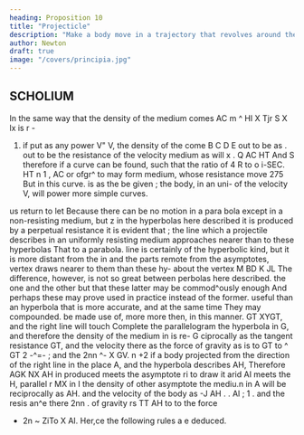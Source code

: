 ```yaml
---
heading: Proposition 10
title: "Projecticle"
description: "Make a body move in a trajectory that revolves around the center of force in the same way as another body in the same trajectory at rest"
author: Newton
draft: true
image: "/covers/principia.jpg"
---
```



## SCHOLIUM

In the same way that the density of the medium comes
AC
m ^
HI
X Tjr
S X
lx
is
r -
1) if
put as any power
V&quot;
V, the density of the
come
B C
D E
out to be as
.
out
to
be
the resistance
of the velocity
medium
as
will
x
.
Q
AC
HT
And
S
therefore if a curve can be found, such that the ratio of
4
R
to
o
i-SEC.
HT
n
1
,
AC
or
ofgr^
to
may
form medium, whose resistance
move
275
But
in this curve.
is
as the
be given
;
the body, in an uni-
of the velocity V, will
power
more simple curves.

us return to
let
Because there can be no motion in a para
bola except in a non-resisting medium, but
z
in the hyperbolas here described it is produced
by a perpetual resistance it is evident that
;
the line which a projectile describes in an
uniformly resisting medium approaches nearer
than
to these hyperbolas
That
to a parabola.
line is certainly of the hyperbolic kind, but
it is more distant from the
in
and
the parts remote from the
asymptotes,
vertex draws nearer to them than these hy-
about the vertex
M
BD K
JL
The difference, however, is not so great between
perbolas here described.
the one and the other but that these latter may be commod^ously enough
And perhaps these may prove
used in practice instead of the former.
useful than an hyperbola that is more accurate, and at the same time
They may
compounded.
be
made
use
of,
more
more
then, in this manner.
GT
XYGT,
and the right line
will touch
Complete the parallelogram
the hyperbola in G, and therefore the density of the medium in
is re-
G
ciprocally as the tangent
resistance
GT, and
the velocity there as
the force of gravity as
is to
GT
to
^
GT
2
-^=-
;
and the
2nn
^- X GV.
n +2
if a body projected from the
direction of the right line
in
the
place A,
and
the hyperbola
describes
AH,
Therefore
AGK
NX
AH
in
produced meets the asymptote
ri
to
draw
it
arid
AI
meets
the
H,
parallel
r
MX
in I
the density of
other asymptote
the mediu.n in A will be reciprocally as
AH. and the velocity of the body as -J
AH
.
.
Al
;
1
.
and the
resis
an^e there
2nn
.
of gravity rs
TT
AH
to
to the force
+ 2n ~
ZiTo
X
AI.
Her,ce the following
rules a
e
deduced.



